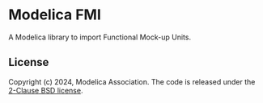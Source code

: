 # Modelica FMI

A Modelica library to import Functional Mock-up Units.

## License

Copyright (c) 2024, Modelica Association.
The code is released under the [2-Clause BSD license](LICENSE).
